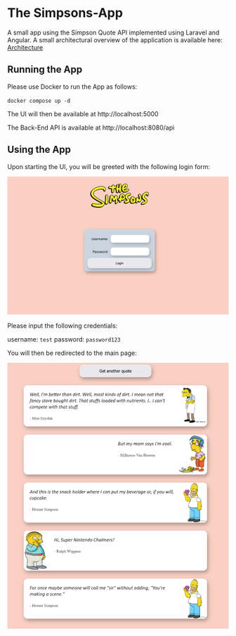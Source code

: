 # The Simpsons-App

A small app using the Simpson Quote API implemented using Laravel and Angular. A small architectural overview of the application
is available here: [Architecture](./docs/Architecture.pdf)

## Running the App

Please use Docker to run the App as follows:

`docker compose up -d`

The UI will then be available at http://localhost:5000

The Back-End API is available at http://localhost:8080/api

## Using the App

Upon starting the UI, you will be greeted with the following login form:

<img src="screenshots/login.png" alt="Login Page" width="600">

Please input the following credentials:

username: `test`
password: `password123`

You will then be redirected to the main page:

<img src="screenshots/quotes.png" alt="Quotes Page" width="600">
